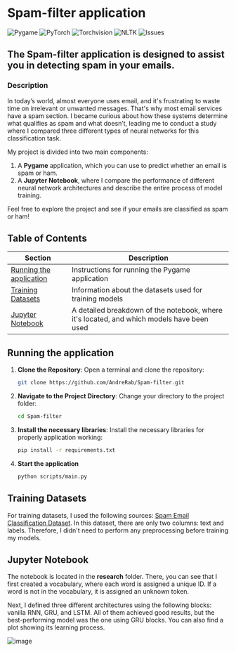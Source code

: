 # Spam-filter application 
![Pygame](https://img.shields.io/badge/Pygame-2.6.0-red)
![PyTorch](https://img.shields.io/badge/PyTorch-2.4.0-green)
![Torchvision](https://img.shields.io/badge/Torchvision-0.16.1-orange)
![NLTK](https://img.shields.io/badge/NLTK-3.7-blue)
![Issues](https://img.shields.io/github/issues/AndreRab/Spam-filter)

## The Spam-filter application is designed to assist you in detecting spam in your emails.

### Description
In today’s world, almost everyone uses email, and it's frustrating to waste time on irrelevant or unwanted messages. That's why most email services have a spam section. I became curious about how these systems determine what qualifies as spam and what doesn’t, leading me to conduct a study where I compared three different types of neural networks for this classification task.

My project is divided into two main components:
1. A **Pygame** application, which you can use to predict whether an email is spam or ham.
2. A **Jupyter Notebook**, where I compare the performance of different neural network architectures and describe the entire process of model training.

Feel free to explore the project and see if your emails are classified as spam or ham!

## Table of Contents

| Section                      | Description                                                         |
|-------------------------------|---------------------------------------------------------------------|
| [Running the application](#running-application) | Instructions for running the Pygame application               |
| [Training Datasets](#training-datasets)   | Information about the datasets used for training models      |
| [Jupyter Notebook](#notebook-description)   | A detailed breakdown of the notebook, where it's located, and which models have been used |

## Running the application
1. **Clone the Repository**:
   Open a terminal and clone the repository:
   ```bash
   git clone https://github.com/AndreRab/Spam-filter.git
   ```
2. **Navigate to the Project Directory**:
   Change your directory to the project folder:
    ```bash
    cd Spam-filter
    ```

3. **Install the necessary libraries**:
   Install the necessary libraries for properly application working:
   ```bash
   pip install -r requirements.txt
   ```

4. **Start the application**
   ```bash
   python scripts/main.py
   ```

## Training Datasets
For training datasets, I used the following sources: [Spam Email Classification Dataset](https://www.kaggle.com/datasets/purusinghvi/email-spam-classification-dataset). In this dataset, there are only two columns: text and labels. Therefore, I didn't need to perform any preprocessing before training my models.


## Jupyter Notebook
The notebook is located in the **research** folder. There, you can see that I first created a vocabulary, where each word is assigned a unique ID. If a word is not in the vocabulary, it is assigned an unknown token.

Next, I defined three different architectures using the following blocks: vanilla RNN, GRU, and LSTM. All of them achieved good results, but the best-performing model was the one using GRU blocks. You can also find a plot showing its learning process.

![image](https://github.com/user-attachments/assets/d9296d29-f5e9-4a3e-8e26-512560f719cf)

